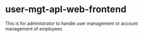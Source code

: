 # user-mgt-apl-web-frontend
This is for administrator to handle user management or account management of employees

